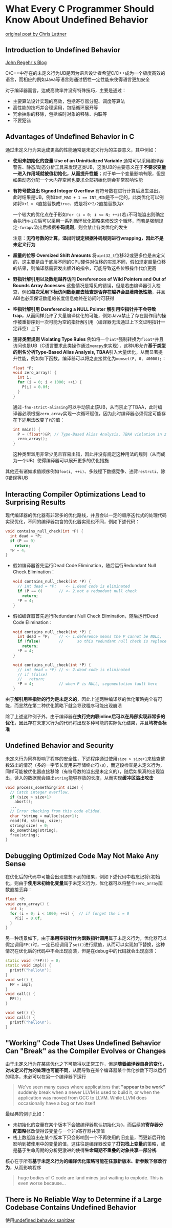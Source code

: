 # What Every C Programmer Should Know About Undefined Behavior

[original post by Chris Lattner](https://blog.llvm.org/2011/05/what-every-c-programmer-should-know.html)

## Introduction to Undefined Behavior

[John Regehr's Blog](https://blog.regehr.org/archives/213)

C/C++中存在的未定义行为UB是因为语言设计者希望C/C++成为一个极度高效的语言，而相应的例如Java等语言则通过牺牲一定性能来使得语言更加安全

对于编译器而言，达成高效率并没有特殊技巧，主要是通过：

- 主要算法设计实现的高效，包括寄存器分配、调度等算法
- 高性能的技巧并合理运用，包括循环展开等
- 冗余抽象的移除，包括临时对象的移除、内联等
- 不要犯错

## Advantages of Undefined Behavior in C

通过未定义行为来达成更高的性能通常是未定义行为的主要意义，其中例如：

- **使用未初始化的变量 Use of an Uninitialized Variable**
  通常可以采用编译器警告、静态/动态分析工具来发现这类UB，这类UB的主要意义在于**不要求变量一进入作用域就被值初始化，从而提升性能**；对于单一个变量影响有限，但是如果动态分配一个大内存空间也要求全部初始化则会非常影响性能
- **有符号数溢出 Signed Integer Overflow**
  有符号数在进行计算后发生溢出，此时结果是UB，例如`INT_MAX + 1 == INT_MIN`是不一定的，此类优化可以例如将`X+1 > X`直接替换成`true`、或是将`X*2/2`直接替换为`X`

  一个较大的优化点在于形如`for (i = 0; i <= N; ++i)`若`i`不可能溢出则确定会执行`N+1`次后可以采用一系列循环优化策略来修改这个循环，而若是强制规定`-fwrapv`溢出后根据**补码规则**，则会禁止各类优化的发生

  注意：**无符号数的计算，溢出时规定根据补码规则进行wrapping，因此不是未定义行为**
- **超量的位移 Oversized Shift Amounts**
  将`uint32_t`位移32或更多位是未定义的，这主要是由于底层不同的CPU硬件对位移的实现不同，假如规定超量位移的结果，则编译器需要发出额外的指令，可能导致这些位移操作代价更高
- **野指针解引用以及数组越界访问 Dereferences of Wild Pointers and Out of Bounds Array Accesses**
  这些情况是常见的错误，但是若由编译器引入检查，例如**每次采用下标访问数组都去检查是否存在越界会显著降低性能**，并且ABI也必须保证数组的长度信息始终在访问时可获得
- **空指针解引用 Dereferencing a NULL Pointer**
  **解引用空指针并不会导致trap**，从而同样允许了大量编译优化的可能，例如Java禁止了存在副作用的操作被重排序到一次可能为空的指针解引用（编译器无法通过上下文证明指针一定非空）上下
- **违背类型规则 Violating Type Rules**
  例如将一个`int*`强制转换为`float*`并且访问也是UB（C语言要求此类操作通过`memcpy`来实现），这种UB允许**基于类型的别名分析Type-Based Alias Analysis, TBAA**引入大量优化，从而显著提升性能，例如如下函数，编译器可以将之直接优化为`memset(P, 0, 40000);`：

  ```cpp
  float *P;
  void zero_array() {
    int i;
    for (i = 0; i < 1000; ++i) {
      P[i] = 0.0f;
    }
  }
  ```
  
  通过`-fno-strict-aliasing`可以手动禁止该UB，从而禁止了TBAA，此时编译器必须根据`zero_array`实现一次循环赋值，因为此时编译器必须假定可能存在下述用法改变了`P`的值：

  ```cpp
  int main() {
    P = (float*)&P; // Type-Based Alias Analysis, TBAA violation in zero_array
    zero_array();
  }
  ```

  这种类型滥用非常少见且容易出错，因此并没有规定这种用法的规则（从而成为一个UB）使得编译器可以展开更多的优化措施

其他还有诸如求值顺序例如`foo(i, ++i)`、多线程下数据竞争、违背`restrcti`、除0错误等UB

## Interacting Compiler Optimizations Lead to Surprising Results

现代编译器的优化器有非常多的优化路线，并且会以一定的顺序迭代式的处理代码实现优化，不同的编译器包含的优化器实现也不同，例如下述代码：

```cpp
void contains_null_check(int *P) {
  int dead = *P;
  if (P == 0)
    return;
  *P = 4;
}
```

- 假如编译器首先运行Dead Code Elimination，随后运行Redundant Null Check Elimination：

  ```cpp
  void contains_null_check(int *P) {
    // int dead = *P;    <- 1.dead code is eliminated
    if (P == 0)       // <- 2.not a redundant null check
      return;
    *P = 4;
  }
  ```

- 假如编译器首先运行Redundant Null Check Elimination，随后运行Dead Code Elimination：

  ```cpp
  void contains_null_check(int *P) {
    int dead = *P;    // <- 1.deference means the P cannot be NULL,
    if (false)        //      so this redundant null check is replaced by false
      return;
    *P = 4;
  }
  ```

  ```cpp
  void contains_null_check(int *P) {
    // int dead = *P; // <- 2.dead code is eliminated
    // if (false)
    //   return;
    *P = 4;           // when P is NULL, segementation fault here
  }
  ```

由于**解引用空指针的行为是未定义的**，因此上述两种编译器的优化策略完全有可能，而显然在第二种优化策略下就会导致程序可能出现崩溃

除了上述这种例子外，由于编译器在**执行完内联inline后可以在局部实现非常多的优化**，因此存在未定义行为的代码将出现多种可能的实际优化结果，并且**均符合标准**

## Undefined Behavior and Security

未定义行为同样影响了程序的安全性，下述程序通过使用`size > size+1`来检查整数溢出的情况（多的一字节长度用来存储终止符`\0`），而这段检查是未定义行为，同样可能被优化器直接移除（有符号数的溢出是未定义的），随后如果真的出现溢出，读入的数据就会超出`string`能够存放的长度，从而实现**缓冲区溢出攻击**

```cpp
void process_something(int size) {
  // Catch integer overflow.
  if (size > size+1)
    abort();
  ...
  // Error checking from this code elided.
  char *string = malloc(size+1);
  read(fd, string, size);
  string[size] = 0;
  do_something(string);
  free(string);
}
```

## Debugging Optimized Code May Not Make Any Sense

在优化后的代码中可能会出现意想不到的结果，例如下述代码中若忘记将`i`初始化，则由于**使用未初始化变量**属于未定义行为，优化器可以将整个`zero_array`函数直接丢弃：

```cpp
float *P;
void zero_array() {
  int i;
  for (i = 0; i < 1000; ++i) {  // if forget the i = 0
    P[i] = 0.0f;
  }
}
```

另一种场景如下，由于**采用空指针作为函数指针调用**属于未定义行为，优化器可以假定调用`FP()`时，一定已经调用了`set()`进行赋值，从而可以实现如下替换，这种情况在优化后的代码中不会出现崩溃，但是在debug中的代码就会出现崩溃：

```cpp
static void (*FP)() = 0;
static void impl() {
  printf("hello\n");
}
void set() {
  FP = impl;
}
void call() {
  FP();
}
```

```cpp
void set() {}
void call() {
  printf("hello\n");
}
```

## "Working" Code That Uses Undefined Behavior Can "Break" as the Compiler Evolves or Changes

由于未定义行为在某些优化之下可能得以正常工作，但是**随着编译器自身的变化，对未定义行为的处理也可能不同**，从而导致在某个编译器某个优化参数下可以运行的程序，未必可以在另一个编译器下运行

> We've seen many cases where applications that **"appear to be work"** suddenly break when a newer LLVM is used to build it, or when the application was moved from GCC to LLVM. While LLVM does occasionally have a bug or two itself

最经典的例子比如：

- 未初始化的变量在某个版本下会被编译器默认初始化为`0`，而后续的**寄存器分配策略**修改使得该变量与一个非`0`寄存器共享值
- 栈上数组溢出在某个版本下只会影响到一个不再使用的旧变量，而更新后开始影响到被使用中的变量的值，这往往是编译器改变了**打包栈上变量**的策略，或是基于生命周期的分析更激进的使得**生命周期不重叠的对象共享一部分栈**

核心在于所有**基于未定义行为的编译优化策略可能在任意新版本、新参数下修改行为**，从而影响程序

> huge bodies of C code are land mines just waiting to explode. This is even worse because...

## There is No Reliable Way to Determine if a Large Codebase Contains Undefined Behavior

使用[undefined behavior sanitizer](https://clang.llvm.org/docs/UndefinedBehaviorSanitizer.html)

